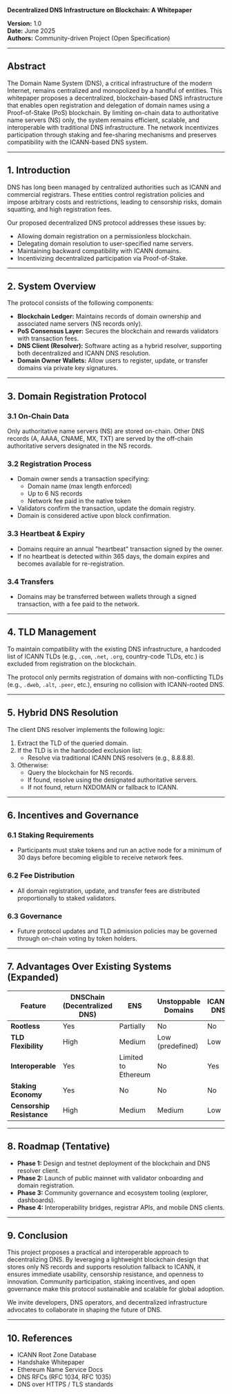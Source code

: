 **Decentralized DNS Infrastructure on Blockchain: A Whitepaper**

**Version:** 1.0  
**Date:** June 2025  
**Authors:** Community-driven Project (Open Specification)

---

## Abstract

The Domain Name System (DNS), a critical infrastructure of the modern Internet, remains centralized and monopolized by a handful of entities. This whitepaper proposes a decentralized, blockchain-based DNS infrastructure that enables open registration and delegation of domain names using a Proof-of-Stake (PoS) blockchain. By limiting on-chain data to authoritative name servers (NS) only, the system remains efficient, scalable, and interoperable with traditional DNS infrastructure. The network incentivizes participation through staking and fee-sharing mechanisms and preserves compatibility with the ICANN-based DNS system.

---

## 1. Introduction

DNS has long been managed by centralized authorities such as ICANN and commercial registrars. These entities control registration policies and impose arbitrary costs and restrictions, leading to censorship risks, domain squatting, and high registration fees.

Our proposed decentralized DNS protocol addresses these issues by:
- Allowing domain registration on a permissionless blockchain.
- Delegating domain resolution to user-specified name servers.
- Maintaining backward compatibility with ICANN domains.
- Incentivizing decentralized participation via Proof-of-Stake.

---

## 2. System Overview

The protocol consists of the following components:

- **Blockchain Ledger:** Maintains records of domain ownership and associated name servers (NS records only).
- **PoS Consensus Layer:** Secures the blockchain and rewards validators with transaction fees.
- **DNS Client (Resolver):** Software acting as a hybrid resolver, supporting both decentralized and ICANN DNS resolution.
- **Domain Owner Wallets:** Allow users to register, update, or transfer domains via private key signatures.

---

## 3. Domain Registration Protocol

### 3.1 On-Chain Data
Only authoritative name servers (NS) are stored on-chain. Other DNS records (A, AAAA, CNAME, MX, TXT) are served by the off-chain authoritative servers designated in the NS records.

### 3.2 Registration Process
- Domain owner sends a transaction specifying:
  - Domain name (max length enforced)
  - Up to 6 NS records
  - Network fee paid in the native token
- Validators confirm the transaction, update the domain registry.
- Domain is considered active upon block confirmation.

### 3.3 Heartbeat & Expiry
- Domains require an annual "heartbeat" transaction signed by the owner.
- If no heartbeat is detected within 365 days, the domain expires and becomes available for re-registration.

### 3.4 Transfers
- Domains may be transferred between wallets through a signed transaction, with a fee paid to the network.

---

## 4. TLD Management

To maintain compatibility with the existing DNS infrastructure, a hardcoded list of ICANN TLDs (e.g., `.com`, `.net`, `.org`, country-code TLDs, etc.) is excluded from registration on the blockchain.

The protocol only permits registration of domains with non-conflicting TLDs (e.g., `.dweb`, `.alt`, `.peer`, etc.), ensuring no collision with ICANN-rooted DNS.

---

## 5. Hybrid DNS Resolution

The client DNS resolver implements the following logic:

1. Extract the TLD of the queried domain.
2. If the TLD is in the hardcoded exclusion list:
   - Resolve via traditional ICANN DNS resolvers (e.g., 8.8.8.8).
3. Otherwise:
   - Query the blockchain for NS records.
   - If found, resolve using the designated authoritative servers.
   - If not found, return NXDOMAIN or fallback to ICANN.

---

## 6. Incentives and Governance

### 6.1 Staking Requirements
- Participants must stake tokens and run an active node for a minimum of 30 days before becoming eligible to receive network fees.

### 6.2 Fee Distribution
- All domain registration, update, and transfer fees are distributed proportionally to staked validators.

### 6.3 Governance
- Future protocol updates and TLD admission policies may be governed through on-chain voting by token holders.

---

## 7. Advantages Over Existing Systems (Expanded)

| Feature                    | DNSChain (Decentralized DNS) | ENS   | Unstoppable Domains | ICANN DNS | Handshake | Namecoin | EmerDNS | GNUnet (GNS) | OpenNIC |
|---------------------------|------------------------------|-------|----------------------|------------|-----------|----------|---------|---------------|---------|
| **Rootless**              | Yes                          | Partially | No                | No         | Yes       | Yes      | Yes     | Yes           | No      |
| **TLD Flexibility**       | High                         | Medium | Low (predefined)    | Low        | High      | Low      | Medium  | Medium        | High    |
| **Interoperable**         | Yes                          | Limited to Ethereum | No         | Yes        | Limited   | No       | No      | No            | Yes     |
| **Staking Economy**       | Yes                          | No    | No                  | No         | No        | No       | No      | No            | No      |
| **Censorship Resistance** | High                         | Medium | Medium              | Low        | High      | High     | Medium  | High          | Medium  |

---

## 8. Roadmap (Tentative)

- **Phase 1:** Design and testnet deployment of the blockchain and DNS resolver client.
- **Phase 2:** Launch of public mainnet with validator onboarding and domain registration.
- **Phase 3:** Community governance and ecosystem tooling (explorer, dashboards).
- **Phase 4:** Interoperability bridges, registrar APIs, and mobile DNS clients.

---

## 9. Conclusion

This project proposes a practical and interoperable approach to decentralizing DNS. By leveraging a lightweight blockchain design that stores only NS records and supports resolution fallback to ICANN, it ensures immediate usability, censorship resistance, and openness to innovation. Community participation, staking incentives, and open governance make this protocol sustainable and scalable for global adoption.

We invite developers, DNS operators, and decentralized infrastructure advocates to collaborate in shaping the future of DNS.

---

## 10. References
- ICANN Root Zone Database
- Handshake Whitepaper
- Ethereum Name Service Docs
- DNS RFCs (RFC 1034, RFC 1035)
- DNS over HTTPS / TLS standards
